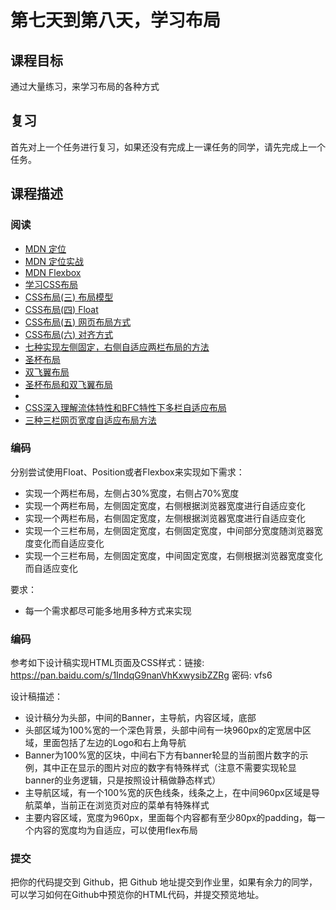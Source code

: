 <h1 id="-">第七天到第八天，学习布局</h1>
<h2 id="-">课程目标</h2>
<p>通过大量练习，来学习布局的各种方式</p>
<h2 id="-">复习</h2>
<p>首先对上一个任务进行复习，如果还没有完成上一课任务的同学，请先完成上一个任务。</p>
<h2 id="-">课程描述</h2>
<h3 id="-">阅读</h3>
<ul>
<li><a href="https://developer.mozilla.org/zh-CN/docs/Learn/CSS/CSS_layout/%E5%AE%9A%E4%BD%8D">MDN 定位</a></li>
<li><a href="https://developer.mozilla.org/zh-CN/docs/Learn/CSS/CSS_layout/Practical_positioning_examples">MDN 定位实战</a></li>
<li><a href="https://developer.mozilla.org/zh-CN/docs/Learn/CSS/CSS_layout/Flexbox">MDN Flexbox</a></li>
<li><a href="http://zh.learnlayout.com/">学习CSS布局</a></li>
<li><a href="http://www.cnblogs.com/chaixiaozhi/p/8481253.html">CSS布局(三) 布局模型</a></li>
<li><a href="http://www.cnblogs.com/chaixiaozhi/p/8481778.html">CSS布局(四) Float</a></li>
<li><a href="http://www.cnblogs.com/chaixiaozhi/p/8486647.html">CSS布局(五) 网页布局方式</a></li>
<li><a href="http://www.cnblogs.com/chaixiaozhi/p/8490725.html">CSS布局(六) 对齐方式</a></li>
<li><a href="https://segmentfault.com/a/1190000010698609">七种实现左侧固定，右侧自适应两栏布局的方法</a></li>
<li><a href="http://alistapart.com/article/holygrail">圣杯布局</a></li>
<li><a href="http://www.imooc.com/wenda/detail/254035">双飞翼布局</a></li>
<li><a href="https://www.jianshu.com/p/f9bcddb0e8b4">圣杯布局和双飞翼布局</a></li>
<li></li>
<li><a href="http://www.zhangxinxu.com/wordpress/2015/02/css-deep-understand-flow-bfc-column-two-auto-layout/">CSS深入理解流体特性和BFC特性下多栏自适应布局</a></li>
<li><a href="http://www.zhangxinxu.com/wordpress/2009/11/%E6%88%91%E7%86%9F%E7%9F%A5%E7%9A%84%E4%B8%89%E7%A7%8D%E4%B8%89%E6%A0%8F%E7%BD%91%E9%A1%B5%E5%AE%BD%E5%BA%A6%E8%87%AA%E9%80%82%E5%BA%94%E5%B8%83%E5%B1%80%E6%96%B9%E6%B3%95/">三种三栏网页宽度自适应布局方法</a></li>
</ul>
<h3 id="-">编码</h3>
<p>分别尝试使用Float、Position或者Flexbox来实现如下需求：</p>
<ul>
<li>实现一个两栏布局，左侧占30%宽度，右侧占70%宽度</li>
<li>实现一个两栏布局，左侧固定宽度，右侧根据浏览器宽度进行自适应变化</li>
<li>实现一个两栏布局，右侧固定宽度，左侧根据浏览器宽度进行自适应变化</li>
<li>实现一个三栏布局，左侧固定宽度，右侧固定宽度，中间部分宽度随浏览器宽度变化而自适应变化</li>
<li>实现一个三栏布局，左侧固定宽度，中间固定宽度，右侧根据浏览器宽度变化而自适应变化</li>
</ul>
<p>要求：</p>
<ul>
<li>每一个需求都尽可能多地用多种方式来实现</li>
</ul>
<h3 id="-">编码</h3>
<p>参考如下设计稿实现HTML页面及CSS样式：链接: <a href="https://pan.baidu.com/s/1IndqG9nanVhKxwysibZZRg">https://pan.baidu.com/s/1IndqG9nanVhKxwysibZZRg</a> 密码: vfs6</p>
<p>设计稿描述：</p>
<ul>
<li>设计稿分为头部，中间的Banner，主导航，内容区域，底部</li>
<li>头部区域为100%宽的一个深色背景，头部中间有一块960px的定宽居中区域，里面包括了左边的Logo和右上角导航</li>
<li>Banner为100%宽的区块，中间右下方有banner轮显的当前图片数字的示例，其中正在显示的图片对应的数字有特殊样式（注意不需要实现轮显banner的业务逻辑，只是按照设计稿做静态样式）</li>
<li>主导航区域，有一个100%宽的灰色线条，线条之上，在中间960px区域是导航菜单，当前正在浏览页对应的菜单有特殊样式</li>
<li>主要内容区域，宽度为960px，里面每个内容都有至少80px的padding，每一个内容的宽度均为自适应，可以使用flex布局</li>
</ul>
<h3 id="-">提交</h3>
<p>把你的代码提交到 Github，把 Github 地址提交到作业里，如果有余力的同学，可以学习如何在Github中预览你的HTML代码，并提交预览地址。</p>
<ul>
